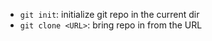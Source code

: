 - `git init`: initialize git repo in the current dir
- `git clone <URL>`: bring repo in from the URL

